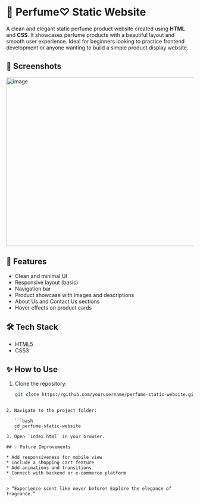 
# 💐 Perfume♡ Static Website

A clean and elegant static perfume product website created using **HTML** and **CSS**. 
It showcases perfume products with a beautiful layout and smooth user experience. Ideal for beginners looking to practice frontend development or anyone wanting to build a simple product display website.

## 📸 Screenshots
<img width="800" height="453" alt="image" src="https://github.com/user-attachments/assets/adb69223-bb62-4186-a11c-16ad78ab0030" />


## 🚀 Features

- Clean and minimal UI
- Responsive layout (basic)
- Navigation bar
- Product showcase with images and descriptions
- About Us and Contact Us sections
- Hover effects on product cards

## 🛠️ Tech Stack

- HTML5
- CSS3


## ✨ How to Use

1. Clone the repository:
   ```bash
   git clone https://github.com/yourusername/perfume-static-website.git
````

2. Navigate to the project folder:

   ```bash
   cd perfume-static-website
   ```
3. Open `index.html` in your browser.

## 💡 Future Improvements

* Add responsiveness for mobile view
* Include a shopping cart feature
* Add animations and transitions
* Connect with backend or e-commerce platform


> “Experience scent like never before! Explore the elegance of fragrance.”


